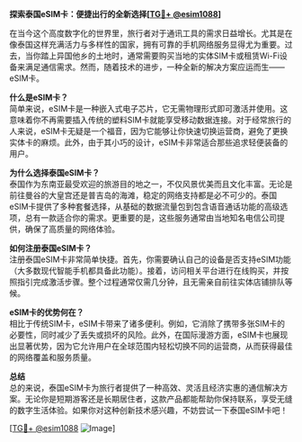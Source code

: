 **探索泰国eSIM卡：便捷出行的全新选择[[TG💪+ @esim1088](https://t.me/s/esim1088)]**

在当今这个高度数字化的世界里，旅行者对于通讯工具的需求日益增长。尤其是在像泰国这样充满活力与多样性的国家，拥有可靠的手机网络服务显得尤为重要。过去，当你踏上异国他乡的土地时，通常需要购买当地的实体SIM卡或租赁Wi-Fi设备来满足通信需求。然而，随着技术的进步，一种全新的解决方案应运而生——eSIM卡。

**什么是eSIM卡？**  
简单来说，eSIM卡是一种嵌入式电子芯片，它无需物理形式即可激活并使用。这意味着你不再需要插入传统的塑料SIM卡就能享受移动数据连接。对于经常旅行的人来说，eSIM卡无疑是一个福音，因为它能够让你快速切换运营商，避免了更换实体卡的麻烦。此外，由于其小巧的设计，eSIM卡非常适合那些追求轻便装备的用户。

**为什么选择泰国eSIM卡？**  
泰国作为东南亚最受欢迎的旅游目的地之一，不仅风景优美而且文化丰富。无论是前往曼谷的大皇宫还是普吉岛的海滩，稳定的网络支持都是必不可少的。泰国eSIM卡提供了多种套餐选择，从基础的数据流量包到包含语音通话功能的高级选项，总有一款适合你的需求。更重要的是，这些服务通常由当地知名电信公司提供，确保了高质量的网络体验。

**如何注册泰国eSIM卡？**  
注册泰国eSIM卡非常简单快捷。首先，你需要确认自己的设备是否支持eSIM功能（大多数现代智能手机都具备此功能）。接着，访问相关平台进行在线购买，并按照指引完成激活步骤。整个过程通常仅需几分钟，且无需亲自前往实体店铺排队等候。

**eSIM卡的优势何在？**  
相比于传统SIM卡，eSIM卡带来了诸多便利。例如，它消除了携带多张SIM卡的必要性，同时减少了丢失或损坏的风险。此外，在国际漫游方面，eSIM卡也展现出显著优势，因为它允许用户在全球范围内轻松切换不同的运营商，从而获得最佳的网络覆盖和服务质量。

**总结**  
总的来说，泰国eSIM卡为旅行者提供了一种高效、灵活且经济实惠的通信解决方案。无论你是短期游客还是长期居住者，这款产品都能帮助你保持联系，享受无缝的数字生活体验。如果你对这种创新技术感兴趣，不妨尝试一下泰国eSIM卡吧！

[[TG💪+ @esim1088](https://t.me/s/esim1088) ![Image](https://i.postimg.cc/4NQfJmqS/Snipaste-2025-05-13-00-14-12.png)]